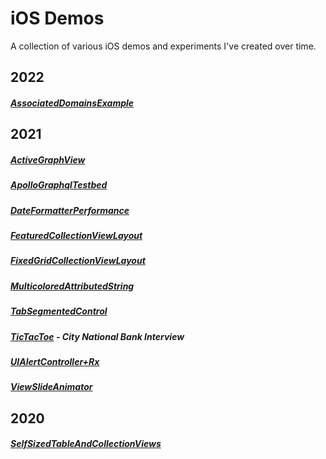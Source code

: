 # iOS Demos
A collection of various iOS demos and experiments I've created over time.

## 2022
##### [AssociatedDomainsExample](/Associated_Domains_Example)


## 2021

##### [ActiveGraphView](/ActiveGraphView)
##### [ApolloGraphqlTestbed](/ApolloGraphqlTest)
##### [DateFormatterPerformance](/DateFormatterPerformance)
##### [FeaturedCollectionViewLayout](/FeaturedCollectionViewLayout)
##### [FixedGridCollectionViewLayout](/FixedGridCollectionViewLayout)
##### [MulticoloredAttributedString](/MulticoloredAttributedString)
##### [TabSegmentedControl](/TabSegmentedControl)
##### [TicTacToe](/TicTacToeInterview) - City National Bank Interview
##### [UIAlertController+Rx](/UIAlertController+Rx_Demo)
##### [ViewSlideAnimator](/ViewSlideAnimator)

## 2020

##### [SelfSizedTableAndCollectionViews](/SelfSizedTableAndCollectionViews)
